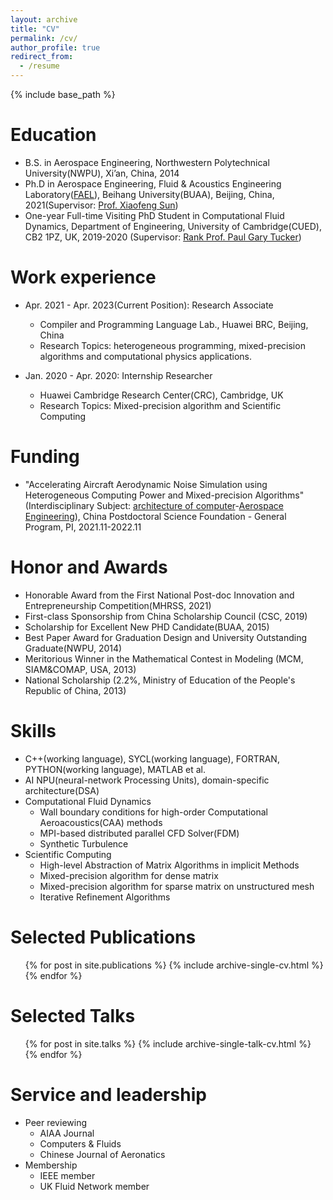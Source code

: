 ```yaml
---
layout: archive
title: "CV"
permalink: /cv/
author_profile: true
redirect_from:
  - /resume
---
```


{% include base_path %}

Education
======
* B.S. in Aerospace Engineering, Northwestern Polytechnical University(NWPU), Xi’an, China, 2014
* Ph.D in Aerospace Engineering, Fluid & Acoustics Engineering Laboratory([FAEL](http://riae.buaa.edu.cn/info/1033/3037.htm)), Beihang University(BUAA), Beijing, China, 2021(Supervisor: [Prof. Xiaofeng Sun](http://shi.buaa.edu.cn/sunxiaofeng/en/index.htm))
* One-year Full-time Visiting PhD Student in Computational Fluid Dynamics, Department of Engineering, University of Cambridge(CUED), CB2 1PZ, UK, 2019-2020 (Supervisor: [Rank Prof. Paul Gary Tucker](http://www.eng.cam.ac.uk/profiles/pgt23)) 

Work experience
======
* Apr. 2021 - Apr. 2023(Current Position): Research Associate
  * Compiler and Programming Language Lab., Huawei BRC, Beijing, China
  * Research Topics: heterogeneous programming, mixed-precision algorithms and computational physics applications. 

* Jan. 2020 - Apr. 2020: Internship Researcher
  * Huawei Cambridge Research Center(CRC), Cambridge, UK
  * Research Topics: Mixed-precision algorithm and Scientific Computing

Funding
======
* "Accelerating Aircraft Aerodynamic Noise Simulation using Heterogeneous Computing Power and Mixed-precision Algorithms"(Interdisciplinary Subject: [architecture of computer](https://en.wikipedia.org/wiki/Computer_architecture)-[Aerospace Engineering](https://en.wikipedia.org/wiki/Aerospace_engineering)), China Postdoctoral Science Foundation - General Program, PI, 2021.11-2022.11

Honor and Awards
======
* Honorable Award from the First National Post-doc Innovation and Entrepreneurship Competition(MHRSS, 2021)
* First-class Sponsorship from China Scholarship Council (CSC, 2019)
* Scholarship for Excellent New PHD Candidate(BUAA, 2015)
* Best Paper Award for Graduation Design and University Outstanding Graduate(NWPU, 2014)
* Meritorious Winner in the Mathematical Contest in Modeling (MCM, SIAM&COMAP, USA, 2013) 
* National Scholarship (2.2%, Ministry of Education of the People's Republic of China, 2013) 
  
Skills
======
* C++(working language), SYCL(working language), FORTRAN, PYTHON(working language), MATLAB et al.
* AI NPU(neural-network Processing Units), domain-specific architecture(DSA)
* Computational Fluid Dynamics
  * Wall boundary conditions for high-order Computational Aeroacoustics(CAA) methods
  * MPI-based distributed parallel CFD Solver(FDM)
  * Synthetic Turbulence
* Scientific Computing
  * High-level Abstraction of Matrix Algorithms in implicit Methods 
  * Mixed-precision algorithm for dense matrix
  * Mixed-precision algorithm for sparse matrix on unstructured mesh
  * Iterative Refinement Algorithms

Selected Publications
======
  <ul>{% for post in site.publications %}
    {% include archive-single-cv.html %}
  {% endfor %}</ul>
  
Selected Talks
======
  <ul>{% for post in site.talks %}
    {% include archive-single-talk-cv.html %}
  {% endfor %}</ul>
  
Service and leadership
======
* Peer reviewing
  * AIAA Journal
  * Computers & Fluids
  * Chinese Journal of Aeronatics
* Membership
  * IEEE member
  * UK Fluid Network member
